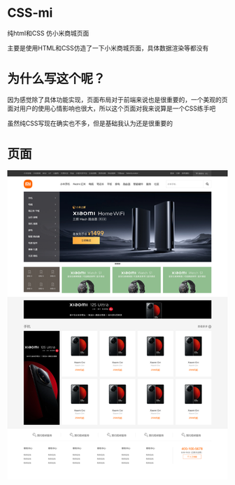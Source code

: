 # CSS-mi
纯html和CSS  仿小米商城页面

主要是使用HTML和CSS仿造了一下小米商城页面，具体数据渲染等都没有

# 为什么写这个呢？

因为感觉除了具体功能实现，页面布局对于前端来说也是很重要的，一个美观的页面对用户的使用心情影响也很大，所以这个页面对我来说算是一个CSS练手吧

虽然纯CSS写现在确实也不多，但是基础我认为还是很重要的

# 页面
![图片名称](https://github.com/St-Rz/CSS-mi/blob/main/images/demo.png)
